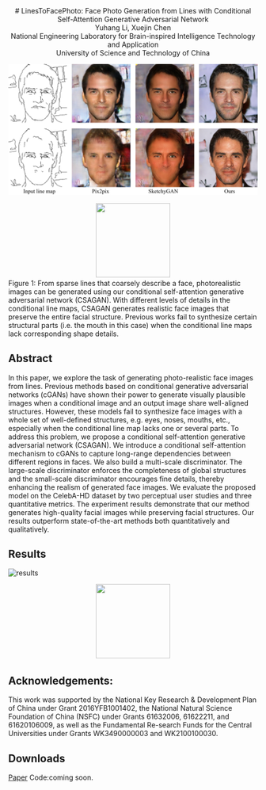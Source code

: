 <center># LinesToFacePhoto: Face Photo Generation from Lines with Conditional Self-Attention Generative Adversarial Network</center>

<center>Yuhang Li, Xuejin Chen</center>

<center>National Engineering Laboratory for Brain-inspired Intelligence Technology and Application</center>

<center>University of Science and Technology of China</center>

![teaser](images/teaser.png "teaser")
<div align=center><img width = '150' height ='150' src ="https://upload-images.jianshu.io/upload_images/6860761-fd2f51090a890873.jpg?imageMogr2/auto-orient/strip|imageView2/2/w/550/format/webp"/></div>
Figure 1: From sparse lines that coarsely describe a face, photorealistic images can be generated using our conditional self-attention generative adversarial network (CSAGAN). With different levels of details in the conditional line maps, CSAGAN generates realistic face images that preserve the entire facial structure. Previous works fail to synthesize certain structural parts (i.e. the mouth in this case) when the conditional line maps lack corresponding shape details.

## Abstract
In this paper, we explore the task of generating photo-realistic face images from lines. Previous methods based on conditional generative adversarial networks (cGANs) have shown their power to generate visually plausible images when a conditional image and an output image share well-aligned structures. However, these models fail to synthesize face images with a whole set of well-defined structures, e.g. eyes, noses, mouths, etc., especially when the conditional line map lacks one or several parts. To address this problem, we propose a conditional self-attention generative adversarial network (CSAGAN). We introduce a conditional self-attention mechanism to cGANs to capture long-range dependencies between different regions in faces. We also build a multi-scale discriminator. The large-scale discriminator enforces the completeness of global structures and the small-scale discriminator encourages fine details, thereby enhancing the realism of generated face images. 
We evaluate the proposed model on the CelebA-HD dataset by two perceptual user studies and three quantitative metrics. The experiment results demonstrate that our method generates high-quality facial images while preserving facial structures. Our results outperform state-of-the-art methods both quantitatively and qualitatively.

## Results
![results](images/results "results")
<div align=center><img width = '150' height ='150' src ="https://upload-images.jianshu.io/upload_images/6860761-fd2f51090a890873.jpg?imageMogr2/auto-orient/strip|imageView2/2/w/550/format/webp"/></div>

## Acknowledgements:
This work was supported by the National Key Research & Development Plan of China under Grant 2016YFB1001402, the National Natural Science Foundation of China (NSFC) under Grants 61632006, 61622211, and 61620106009, as well as the Fundamental Re-search Funds for the Central Universities under Grants WK3490000003 and WK2100100030.

## Downloads
[Paper]()
Code:coming soon.